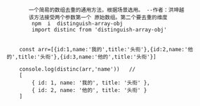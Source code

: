 

           一个简易的数组去重的通用方法，根据场景选用。 --作者：洪坤越
           该方法接受两个参数第一个 原始数组。第二个要去重的维度
            npm  i  distinguish-array-obj
            import distinc from 'distinguish-array-obj'


        const arr=[{id:1,name:'我的',title:'头衔'},{id:2,name:'他的',title:'头衔'},{id:3,name:'他的',title:'头衔'}]
     
        console.log(distinc(arr,'name'))   //
        [
            { id: 1, name: '我的', title: '头衔' },
            { id: 2, name: '他的', title: '头衔' }
        ]
      
     